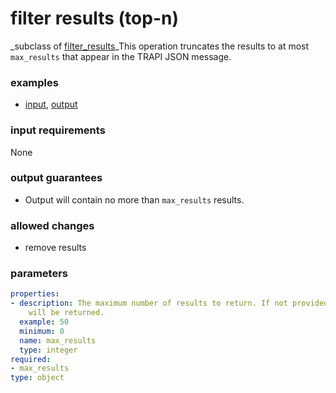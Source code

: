 # filter results (top-n)

_subclass of [filter_results](./filter_results.md)_This operation truncates the results to at most `max_results` that appear in the TRAPI JSON message.

### examples

- [input](../examples/fill_and_filter/messages/02_results_full.json), [output](../examples/fill_and_filter/messages/03_filtered_results_top_n.json)

### input requirements

None

### output guarantees

- Output will contain no more than `max_results` results.

### allowed changes

- remove results

### parameters

```yaml
properties:
- description: The maximum number of results to return. If not provided all results
    will be returned.
  example: 50
  minimum: 0
  name: max_results
  type: integer
required:
- max_results
type: object
```

